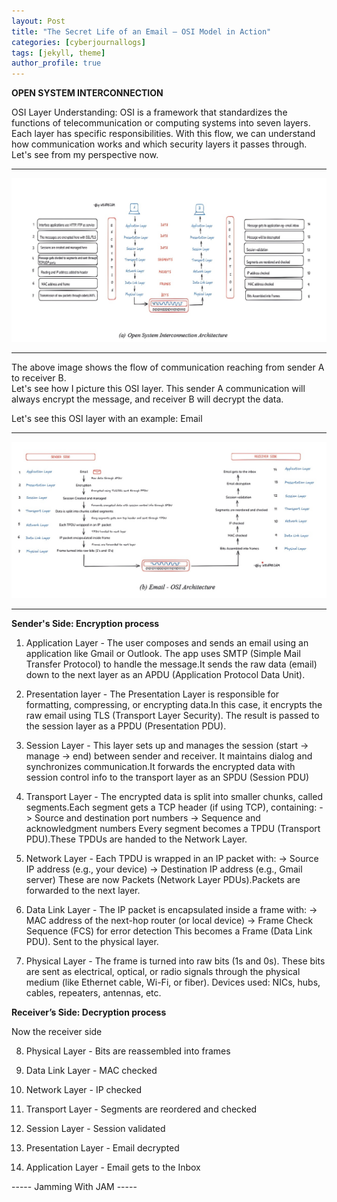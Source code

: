 ```yaml
---
layout: Post
title: "The Secret Life of an Email – OSI Model in Action"
categories: [cyberjournallogs]
tags: [jekyll, theme]
author_profile: true
---
```


**OPEN SYSTEM INTERCONNECTION** 

OSI Layer Understanding: 
OSI is a framework that standardizes the functions of telecommunication or computing systems into seven layers. Each layer has specific responsibilities. With this flow, we can understand how communication works and which security layers it passes through. 
Let's see from my perspective now.

---

<p align="center">
  <img src="https://raw.githubusercontent.com/WEAREJAM/cyberjournallogs/refs/heads/main/assets/osi_architecture_diagram_1.jpg" alt="OSI Diagram 1">
</p>

---

The above image shows the flow of communication reaching from sender A to receiver B.  
Let's see how I picture this OSI layer. This sender A communication will always encrypt the message, and receiver B will decrypt the data. 

Let's see this OSI layer with an example: Email

---

<p align="center">
  <img src="https://raw.githubusercontent.com/WEAREJAM/cyberjournallogs/a1631de491e64c448eb7ee0fef2f9b2925d5b453/assets/osi_architecture_diagram_2.jpg.jpg" alt="OSI Diagram 2">
</p>

---

**Sender's Side:  Encryption process** 

1. Application Layer - The user composes and sends an email using an application like Gmail or Outlook. The app uses SMTP (Simple Mail Transfer Protocol) to handle the message.It sends the raw data (email) down to the next layer as an APDU (Application Protocol Data Unit).

2. Presentation layer - The Presentation Layer is responsible for formatting, compressing, or encrypting data.In this case, it encrypts the raw email using TLS (Transport Layer Security).
The result is passed to the session layer as a PPDU (Presentation PDU).

3. Session Layer -  This layer sets up and manages the session (start → manage → end) between sender and receiver. It maintains dialog and synchronizes communication.It forwards the encrypted data with session control info to the transport layer as an SPDU (Session PDU)

4. Transport Layer - The encrypted data is split into smaller chunks, called segments.Each segment gets a TCP header (if using TCP), containing:
   -> Source and destination port numbers
   -> Sequence and acknowledgment numbers
Every segment becomes a TPDU (Transport PDU).These TPDUs are handed to the Network Layer.

5. Network Layer - Each TPDU is wrapped in an IP packet with:
   -> Source IP address (e.g., your device)
   -> Destination IP address (e.g., Gmail server)
These are now Packets (Network Layer PDUs).Packets are forwarded to the next layer.

6. Data Link Layer - The IP packet is encapsulated inside a frame with:
   -> MAC address of the next-hop router (or local device)
   -> Frame Check Sequence (FCS) for error detection
This becomes a Frame (Data Link PDU). Sent to the physical layer.

7. Physical Layer - The frame is turned into raw bits (1s and 0s). These bits are sent as electrical, optical, or radio signals through the physical medium (like Ethernet cable, Wi-Fi, or fiber).
Devices used: NICs, hubs, cables, repeaters, antennas, etc.

**Receiver’s Side: Decryption process**

Now the receiver side 

8. Physical Layer - Bits are reassembled into frames 

9. Data Link Layer - MAC checked

10. Network Layer - IP checked

11. Transport Layer - Segments are reordered and checked

12. Session Layer - Session validated

13. Presentation Layer - Email decrypted
    
14. Application Layer - Email gets to the Inbox 


----- Jamming With JAM -----
